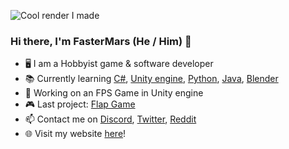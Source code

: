![Cool render I made](https://i.imgur.com/Dj9XdCM.png)
### Hi there, I'm FasterMars (He / Him) 👋

- 🖥 I am a Hobbyist game & software developer
- 📚 Currently learning [C#](https://docs.microsoft.com/en-us/dotnet/csharp/), [Unity engine](https://unity.com/), [Python](https://python.org/), [Java](https://java.com/), [Blender](https://blender.org/)
- 👜 Working on an FPS Game in Unity engine
- 🎮 Last project: [Flap Game](https://Github.com/FasterMars/Flap/)
- 📫 Contact me on [Discord](https://discord.com/users/748804344765349929), [Twitter](https://twitter.com/FasterMars), [Reddit](https://www.reddit.com/user/SaltedCoffee9065)
- 🌐 Visit my website [here](https://fastermars.github.io/fastermars-website/)!
